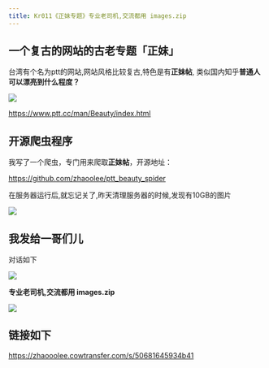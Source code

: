 ```yaml
---
title: Kr011《正妹专题》专业老司机,交流都用 images.zip
---
```


## 一个复古的网站的古老专题「正妹」

台湾有个名为ptt的网站,网站风格比较复古,特色是有**正妹帖**, 类似国内知乎**普通人可以漂亮到什么程度？**

![](https://www.v2fy.com/asset/kr-011-biaote/biaote-003.gif)

https://www.ptt.cc/man/Beauty/index.html



## 开源爬虫程序

我写了一个爬虫，专门用来爬取**正妹帖**，开源地址：

https://github.com/zhaoolee/ptt_beauty_spider



在服务器运行后,就忘记关了,昨天清理服务器的时候,发现有10GB的图片

![](https://www.v2fy.com/asset/kr-011-biaote/biaote-002.gif)



## 我发给一哥们儿

对话如下

![](https://www.v2fy.com/asset/kr-011-biaote/biaote-001.png)

**专业老司机,交流都用 images.zip**

![](https://www.v2fy.com/asset/kr-011-biaote/biaote-004.png)



## 链接如下

https://zhaooolee.cowtransfer.com/s/50681645934b41

